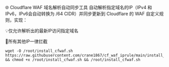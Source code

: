 🌐 Cloudflare WAF 域名解析自动同步工具
自动解析指定域名的IP（IPv4 和 IPv6，IPv6会自动转换为 /64 CIDR）并同步更新到 Cloudflare 的 WAF 自定义规则，实现：

💡仅允许解析出的最新IP访问指定域名

🚫所有其他IP一律拦截
```
wget -O /root/install_cfwaf.sh https://raw.githubusercontent.com/crane1867/cf_waf_iprule/main/install_cfwaf.sh && chmod +x /root/install_cfwaf.sh && /root/install_cfwaf.sh
```
